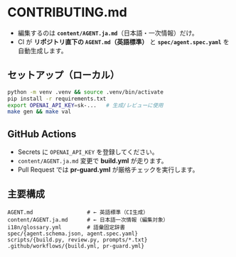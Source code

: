 # CONTRIBUTING.md

- 編集するのは **`content/AGENT.ja.md`**（日本語・一次情報）だけ。
- CI が **リポジトリ直下の `AGENT.md`（英語標準）** と **`spec/agent.spec.yaml`** を自動生成します。

## セットアップ（ローカル）
```bash
python -m venv .venv && source .venv/bin/activate
pip install -r requirements.txt
export OPENAI_API_KEY=sk-...   # 生成/レビューに使用
make gen && make val
```

## GitHub Actions
- Secrets に `OPENAI_API_KEY` を登録してください。
- `content/AGENT.ja.md` 変更で **build.yml** が走ります。
- Pull Request では **pr-guard.yml** が厳格チェックを実行します。

## 主要構成
```
AGENT.md                 # ← 英語標準（CI生成）
content/AGENT.ja.md      # ← 日本語一次情報（編集対象）
i18n/glossary.yml        # 語彙固定辞書
spec/{agent.schema.json, agent.spec.yaml}
scripts/{build.py, review.py, prompts/*.txt}
.github/workflows/{build.yml, pr-guard.yml}
```
